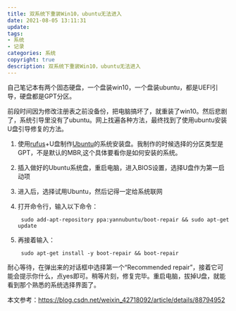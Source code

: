 ```yaml
---
title: 双系统下重装Win10，ubuntu无法进入
date: 2021-08-05 13:11:31
update: 
tags:
- 系统
- 记录
categories: 系统
copyright: true
description: 双系统下重装Win10，ubuntu无法进入
---
```


自己笔记本有两个固态硬盘，一个盘装win10，一个盘装ubuntu，都是UEFI引导，硬盘都是GPT分区。

前段时间因为修改注册表之前没备份，把电脑搞坏了，就重装了win10。然后悲剧了，系统引导里没有了ubuntu。网上找遍各种方法，最终找到了使用ubuntu安装U盘引导修复的方法。

1. 使用[rufus](http://rufus.ie/zh/)+U盘制作[Ubuntu](https://ubuntu.com/download/desktop)的系统安装盘。我制作的时候选择的分区类型是GPT，不是默认的MBR,这个具体要看你是如何安装的系统。
2. 插入做好的Ubuntu系统盘，重启电脑，进入BIOS设置，选择U盘作为第一启动项
3. 进入后，选择试用Ubuntu，然后记得一定给系统联网 
4. 打开命令行，输入以下命令：

		sudo add-apt-repository ppa:yannubuntu/boot-repair && sudo apt-get update  

5. 再接着输入：

		sudo apt-get install -y boot-repair && boot-repair  

耐心等待，在弹出来的对话框中选择第一个“Recommended repair”，接着它可能会提示你什么，点yes即可。稍等片刻，修复完毕。重启电脑，拔掉U盘，就能看到那个熟悉的系统选择界面了。


本文参考：https://blog.csdn.net/weixin_42718092/article/details/88794952

